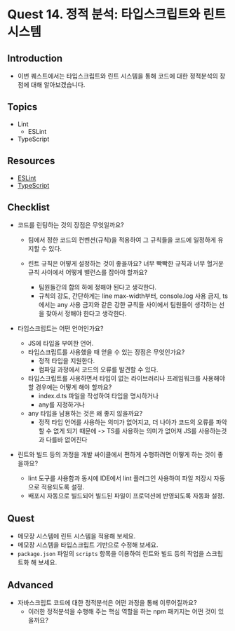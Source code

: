 # Quest 14. 정적 분석: 타입스크립트와 린트 시스템

## Introduction
* 이번 퀘스트에서는 타입스크립트와 린트 시스템을 통해 코드에 대한 정적분석의 장점에 대해 알아보겠습니다.

## Topics
* Lint
  * ESLint
* TypeScript

## Resources
* [ESLint](https://eslint.org/)
* [TypeScript](https://www.typescriptlang.org/)

## Checklist
* 코드를 린팅하는 것의 장점은 무엇일까요?
  - 팀에서 정한 코드의 컨벤션(규칙)을 적용하여 그 규칙들을 코드에 일정하게 유지할 수 있다.
  
  - 린트 규칙은 어떻게 설정하는 것이 좋을까요? 너무 빡빡한 규칙과 너무 헐거운 규칙 사이에서 어떻게 밸런스를 잡아야 할까요?
    - 팀원들간의 합의 하에 정해야 된다고 생각한다.
    - 규칙의 강도, 간단하게는 line max-width부터, console.log 사용 금지, ts에서는 any 사용 금지와 같은 강한 규칙들 사이에서 팀원들이 생각하는 선을 찾아서 정해야 한다고 생각한다.
  
* 타입스크립트는 어떤 언어인가요?

  - JS에 타입을 부여한 언어.
  - 타입스크립트를 사용했을 때 얻을 수 있는 장점은 무엇인가요?
    - 정적 타입을 지원한다.
    - 컴파일 과정에서 코드의 오류를 발견할 수 있다.
  - 타입스크립트를 사용하면서 타입이 없는 라이브러리나 프레임워크를 사용해야 할 경우에는 어떻게 해야 할까요?
    - index.d.ts 파일을 작성하여 타입을 명시하거나
    - any를 지정하거나
  - any 타입을 남용하는 것은 왜 좋지 않을까요?
    - 정적 타입 언어를 사용하는 의미가 없어지고, 더 나아가 코드의 오류를 파악할 수 없게 되기 때문에 -> TS를 사용하는 의미가 없어져 JS를 사용하는것과 다를바 없어진다

* 린트와 빌드 등의 과정을 개발 싸이클에서 편하게 수행하려면 어떻게 하는 것이 좋을까요?

  - lint 도구를 사용함과 동시에 IDE에서 lint 플러그인 사용하여 파일 저장시 자동으로 적용되도록 설정.
  - 배포시 자동으로 빌드되어 빌드된 파일이 프로덕션에 반영되도록 자동화 설정.

## Quest
* 메모장 시스템에 린트 시스템을 적용해 보세요.
* 메모장 시스템을 타입스크립트 기반으로 수정해 보세요.
* `package.json` 파일의 `scripts` 항목을 이용하여 린트와 빌드 등의 작업을 스크립트화 해 보세요.

## Advanced
* 자바스크립트 코드에 대한 정적분석은 어떤 과정을 통해 이루어질까요?
  * 이러한 정적분석을 수행해 주는 핵심 역할을 하는 npm 패키지는 어떤 것이 있을까요?
